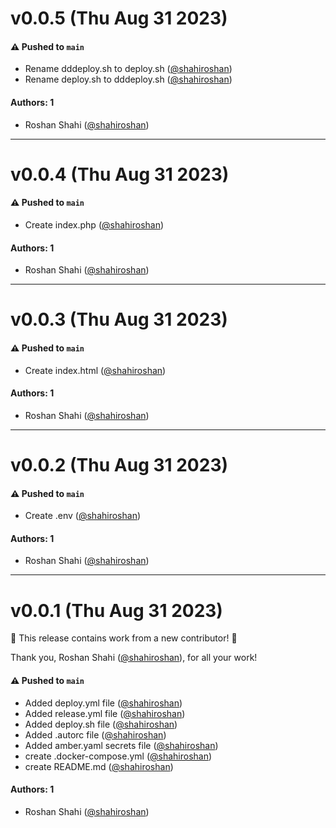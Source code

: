 # v0.0.5 (Thu Aug 31 2023)

#### ⚠️ Pushed to `main`

- Rename dddeploy.sh to deploy.sh ([@shahiroshan](https://github.com/shahiroshan))
- Rename deploy.sh to dddeploy.sh ([@shahiroshan](https://github.com/shahiroshan))

#### Authors: 1

- Roshan Shahi ([@shahiroshan](https://github.com/shahiroshan))

---

# v0.0.4 (Thu Aug 31 2023)

#### ⚠️ Pushed to `main`

- Create index.php ([@shahiroshan](https://github.com/shahiroshan))

#### Authors: 1

- Roshan Shahi ([@shahiroshan](https://github.com/shahiroshan))

---

# v0.0.3 (Thu Aug 31 2023)

#### ⚠️ Pushed to `main`

- Create index.html ([@shahiroshan](https://github.com/shahiroshan))

#### Authors: 1

- Roshan Shahi ([@shahiroshan](https://github.com/shahiroshan))

---

# v0.0.2 (Thu Aug 31 2023)

#### ⚠️ Pushed to `main`

- Create .env ([@shahiroshan](https://github.com/shahiroshan))

#### Authors: 1

- Roshan Shahi ([@shahiroshan](https://github.com/shahiroshan))

---

# v0.0.1 (Thu Aug 31 2023)

:tada: This release contains work from a new contributor! :tada:

Thank you, Roshan Shahi ([@shahiroshan](https://github.com/shahiroshan)), for all your work!

#### ⚠️ Pushed to `main`

- Added deploy.yml file ([@shahiroshan](https://github.com/shahiroshan))
- Added release.yml file ([@shahiroshan](https://github.com/shahiroshan))
- Added deploy.sh file ([@shahiroshan](https://github.com/shahiroshan))
- Added .autorc file ([@shahiroshan](https://github.com/shahiroshan))
- Added amber.yaml secrets file ([@shahiroshan](https://github.com/shahiroshan))
- create .docker-compose.yml ([@shahiroshan](https://github.com/shahiroshan))
- create README.md ([@shahiroshan](https://github.com/shahiroshan))

#### Authors: 1

- Roshan Shahi ([@shahiroshan](https://github.com/shahiroshan))
